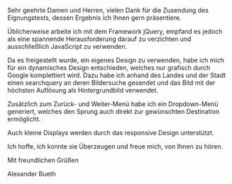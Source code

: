 Sehr geehrte Damen und Herren,
vielen Dank für die Zusendung des Eignungstests, dessen Ergebnis ich Ihnen gern präsentiere.

Üblicherweise arbeite ich mit dem Framework jQuery, empfand es jedoch als eine spannende Herausforderung darauf zu verzichten und ausschließlich JavaScript zu verwenden. 

Da es freigestellt wurde, ein eigenes Design zu verwenden, habe ich mich für ein dynamisches Design entschieden, welches nur grafisch durch Google komplettiert wird. Dazu habe ich anhand des Landes und der Stadt einen searchquery an deren Bildersuche gesendet und das Bild mit der höchsten Auflösung als Hintergrundbild verwendet.

Zusätzlich zum Zurück- und Weiter-Menü habe ich ein Dropdown-Menü generiert, welches den Sprung auch direkt zur gewünschten Destination ermöglicht.

Auch kleine Displays werden durch das responsive Design unterstützt.

Ich hoffe, ich konnte sie Überzeugen und freue mich, von Ihnen zu hören.

Mit freundlichen Grüßen

Alexander Bueth
